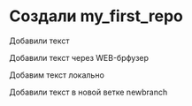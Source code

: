 ﻿# Создали my_first_repo

Добавили текст

Добавили текст через WEB-брфузер

Добавим текст локально

Добавили текст в новой ветке newbranch